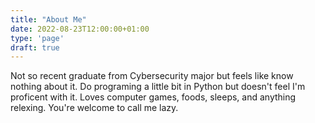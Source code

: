 ```yaml
---
title: "About Me"
date: 2022-08-23T12:00:00+01:00
type: 'page'
draft: true
---
```


Not so recent graduate from Cybersecurity major but feels like know nothing about it. Do programing a little bit in Python but doesn't feel I'm proficent with it. Loves computer games, foods, sleeps, and anything relexing. You're welcome to call me lazy.